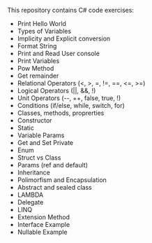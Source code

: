 This repository contains C# code exercises:

- Print Hello World
- Types of Variables
- Implicity and Explicit conversion
- Format String
- Print and Read User console
- Print Variables
- Pow Method
- Get remainder 
- Relational Operators (<, >, =, !=, ==, <=, >=)
- Logical Operators (||, &&, !)
- Unit Operators (--, ++, false, true, !)
- Conditions (if/else, while, switch, for)
- Classes, methods, proprerties
- Constructor
- Static
- Variable Params
- Get and Set Private
- Enum
- Struct vs Class
- Params (ref and default)
- Inheritance
- Polimorfism and Encapsulation
- Abstract and sealed class
- LAMBDA
- Delegate
- LINQ
- Extension Method
- Interface Example
- Nullable Example
